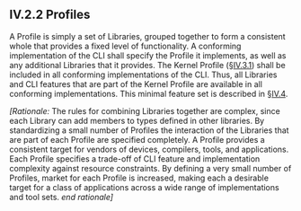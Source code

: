 ## IV.2.2 Profiles

A Profile is simply a set of Libraries, grouped together to form a consistent whole that provides a fixed level of functionality. A conforming implementation of the CLI shall specify the Profile it implements, as well as any additional Libraries that it provides. The Kernel Profile (§[IV.3.1](iv.3.1-the-kernel-profile.md)) shall be included in all conforming implementations of the CLI. Thus, all Libraries and CLI features that are part of the Kernel Profile are available in all conforming implementations. This minimal feature set is described in §[IV.4](iv.4-kernel-profile-feature-requirements.md).

_[Rationale:_ The rules for combining Libraries together are complex, since each Library can add members to types defined in other libraries. By standardizing a small number of Profiles the interaction of the Libraries that are part of each Profile are specified completely. A Profile provides a consistent target for vendors of devices, compilers, tools, and applications. Each Profile specifies a trade-off of CLI feature and implementation complexity against resource constraints. By defining a very small number of Profiles, market for each Profile is increased, making each a desirable target for a class of applications across a wide range of implementations and tool sets. _end rationale]_

